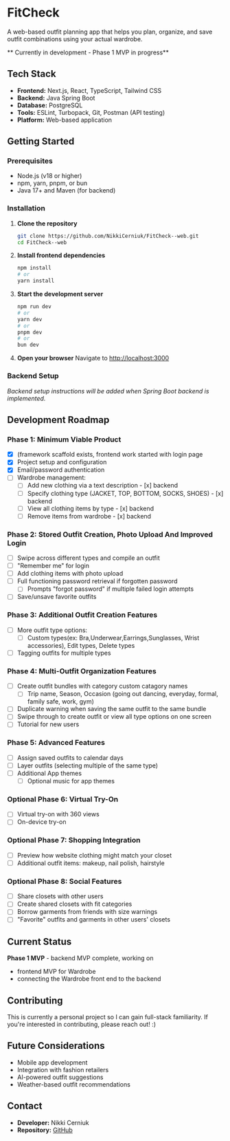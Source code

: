 # FitCheck
A web-based outfit planning app that helps you plan, organize, and save outfit combinations using your actual wardrobe.

 
** Currently in development - Phase 1 MVP in progress**


## Tech Stack
- **Frontend:** Next.js, React, TypeScript, Tailwind CSS
- **Backend:** Java Spring Boot
- **Database:** PostgreSQL
- **Tools:** ESLint, Turbopack, Git, Postman (API testing)
- **Platform:** Web-based application

## Getting Started

### Prerequisites
- Node.js (v18 or higher)
- npm, yarn, pnpm, or bun
- Java 17+ and Maven (for backend)

### Installation
1. **Clone the repository**
   ```bash
   git clone https://github.com/NikkiCerniuk/FitCheck--web.git
   cd FitCheck--web
   ```

2. **Install frontend dependencies**
   ```bash
   npm install
   # or
   yarn install
   ```

3. **Start the development server**
   ```bash
   npm run dev
   # or
   yarn dev
   # or
   pnpm dev
   # or
   bun dev
   ```

4. **Open your browser**
   Navigate to [http://localhost:3000](http://localhost:3000)

### Backend Setup
*Backend setup instructions will be added when Spring Boot backend is implemented.*

## Development Roadmap

### Phase 1: Minimum Viable Product
- [x] (framework scaffold exists, frontend work started with login page
- [x] Project setup and configuration
- [x] Email/password authentication
- [ ] Wardrobe management:
  - [ ] Add new clothing via a text description
          - [x] backend
  - [ ] Specify clothing type (JACKET, TOP, BOTTOM, SOCKS, SHOES)
          - [x] backend
  - [ ] View all clothing items by type
          - [x] backend
  - [ ] Remove items from wardrobe
          - [x] backend

### Phase 2: Stored Outfit Creation, Photo Upload And Improved Login
- [ ] Swipe across different types and compile an outfit
- [ ] "Remember me" for login
- [ ] Add clothing items with photo upload
- [ ] Full functioning password retrieval if forgotten password
  - [ ] Prompts "forgot password" if multiple failed login attempts
- [ ] Save/unsave favorite outfits

### Phase 3: Additional Outfit Creation Features
- [ ] More outfit type options:
  - [ ] Custom types(ex: Bra,Underwear,Earrings,Sunglasses, Wrist accessories), Edit types, Delete types
- [ ] Tagging outfits for multiple types

### Phase 4: Multi-Outfit Organization Features
- [ ] Create outfit bundles with category custom catagory names
  - [ ] Trip name, Season, Occasion (going out dancing, everyday, formal, family safe, work, gym)
- [ ] Duplicate warning when saving the same outfit to the same bundle
- [ ] Swipe through to create outfit or view all type options on one screen
- [ ] Tutorial for new users

### Phase 5: Advanced Features
- [ ] Assign saved outfits to calendar days
- [ ] Layer outfits (selecting multiple of the same type)
- [ ] Additional App themes
  - [ ] Optional music for app themes

### Optional Phase 6: Virtual Try-On
- [ ] Virtual try-on with 360 views
- [ ] On-device try-on

### Optional Phase 7: Shopping Integration
- [ ] Preview how website clothing might match your closet
- [ ] Additional outfit items: makeup, nail polish, hairstyle

### Optional Phase 8: Social Features
- [ ] Share closets with other users
- [ ] Create shared closets with fit categories
- [ ] Borrow garments from friends with size warnings
- [ ] "Favorite" outfits and garments in other users' closets

## Current Status
**Phase 1 MVP** -  backend MVP complete, working on 
  - frontend MVP for Wardrobe 
  - connecting the Wardrobe front end to the backend

## Contributing
This is currently a personal project so I can gain full-stack familiarity. If you're interested in contributing, please reach out! :)

## Future Considerations
- Mobile app development
- Integration with fashion retailers
- AI-powered outfit suggestions
- Weather-based outfit recommendations

## Contact
- **Developer:** Nikki Cerniuk
- **Repository:** [GitHub](https://github.com/NikkiCerniuk/FitCheck--web)
